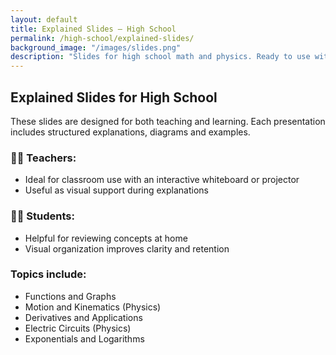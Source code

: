 ```yaml
---
layout: default
title: Explained Slides – High School
permalink: /high-school/explained-slides/
background_image: "/images/slides.png"
description: "Slides for high school math and physics. Ready to use with an interactive whiteboard or for self-study."
---
```


## Explained Slides for High School

These slides are designed for both teaching and learning. Each presentation includes structured explanations, diagrams and examples.

### 👩‍🏫 Teachers:
- Ideal for classroom use with an interactive whiteboard or projector
- Useful as visual support during explanations

### 🧑‍🎓 Students:
- Helpful for reviewing concepts at home
- Visual organization improves clarity and retention

### Topics include:
- Functions and Graphs
- Motion and Kinematics (Physics)
- Derivatives and Applications
- Electric Circuits (Physics)
- Exponentials and Logarithms
